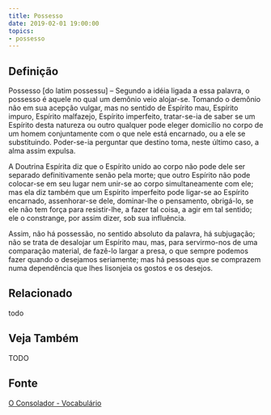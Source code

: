 ```yaml
---
title: Possesso
date: 2019-02-01 19:00:00
topics:
- possesso
---
```


## Definição
Possesso [do latim possessu] – Segundo a idéia ligada a essa palavra, o
possesso é aquele no qual um demônio veio alojar-se. Tomando o demônio não em
sua acepção vulgar, mas no sentido de Espírito mau, Espírito impuro, Espírito
malfazejo, Espírito imperfeito, tratar-se-ia de saber se um Espírito desta
natureza ou outro qualquer pode eleger domicílio no corpo de um homem
conjuntamente com o que nele está encarnado, ou a ele se substituindo.
Poder-se-ia perguntar que destino toma, neste último caso, a alma assim
expulsa.

A Doutrina Espírita diz que o Espírito unido ao corpo não pode dele ser
separado definitivamente senão pela morte; que outro Espírito não pode
colocar-se em seu lugar nem unir-se ao corpo simultaneamente com ele; mas ela
diz também que um Espírito imperfeito pode ligar-se ao Espírito encarnado,
assenhorar-se dele, dominar-lhe o pensamento, obrigá-lo, se ele não tem força
para resistir-lhe, a fazer tal coisa, a agir em tal sentido; ele o constrange,
por assim dizer, sob sua influência.

Assim, não há possessão, no sentido absoluto da palavra, há subjugação; não se
trata de desalojar um Espírito mau, mas, para servirmo-nos de uma comparação
material, de fazê-lo largar a presa, o que sempre podemos fazer quando o
desejamos seriamente; mas há pessoas que se comprazem numa dependência que lhes
lisonjeia os gostos e os desejos.

## Relacionado
todo

## Veja Também
TODO

## Fonte
[O Consolador - Vocabulário](http://www.oconsolador.com.br/linkfixo/vocabulario/principal.html)
